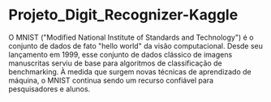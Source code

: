 # Projeto_Digit_Recognizer-Kaggle
O MNIST ("Modified National Institute of Standards and Technology") é o conjunto de dados de fato "hello world" da visão computacional. Desde seu lançamento em 1999, esse conjunto de dados clássico de imagens manuscritas serviu de base para algoritmos de classificação de benchmarking. À medida que surgem novas técnicas de aprendizado de máquina, o MNIST continua sendo um recurso confiável para pesquisadores e alunos.
